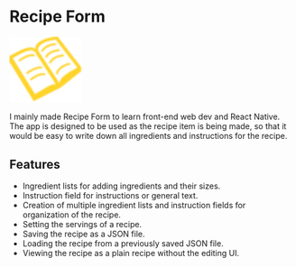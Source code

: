 # Recipe Form

<img alt="recipe form logo, a simple image of an open yellow book" src="front-end-app/src/assets/book-icon-yellow.svg" width="128"/>

I mainly made Recipe Form to learn front-end web dev and React Native. The app is designed to be used as the recipe item is being made, so that it would be easy to write down all ingredients and instructions for the recipe.

## Features

- Ingredient lists for adding ingredients and their sizes.
- Instruction field for instructions or general text.
- Creation of multiple ingredient lists and instruction fields for organization of the recipe.
- Setting the servings of a recipe.
- Saving the recipe as a JSON file.
- Loading the recipe from a previously saved JSON file.
- Viewing the recipe as a plain recipe without the editing UI.